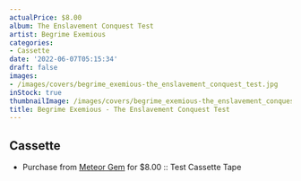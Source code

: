 ```yaml
---
actualPrice: $8.00
album: The Enslavement Conquest Test
artist: Begrime Exemious
categories:
- Cassette
date: '2022-06-07T05:15:34'
draft: false
images:
- /images/covers/begrime_exemious-the_enslavement_conquest_test.jpg
inStock: true
thumbnailImage: /images/covers/begrime_exemious-the_enslavement_conquest_test-thumb.jpg
title: Begrime Exemious - The Enslavement Conquest Test
---
```


## Cassette
* Purchase from [Meteor Gem](https://meteor-gem.com/products/used-begrime-exemious-the-enslavement-conquest-test-cassette) for $8.00 :: Test Cassette Tape
